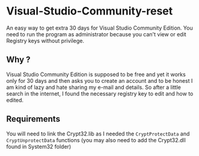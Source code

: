 # Visual-Studio-Community-reset
An easy way to get extra 30 days for Visual Studio Community Edition.
You need to run the program as administrator because you can't view or edit Registry keys without privilege.
## Why ?
Visual Studio Community Edition is supposed to be free and yet it works only for 30 days and then asks you to create an account and to be honest I am kind of lazy and hate sharing my e-mail and details. 
So after a little search in the internet, I found the necessary registry key to edit and how to edited.
## Requirements
You will need to link the Crypt32.lib as I needed the `CryptProtectData` and `CryptUnprotectData` functions (you may also need to add the Crypt32.dll found in System32 folder)

